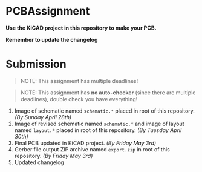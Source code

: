 # PCBAssignment

**Use the KiCAD project in this repository to make your PCB.**

**Remember to update the changelog**

# Submission

> NOTE: This assignment has multiple deadlines!

> NOTE: This assignment has **no auto-checker** (since there are multiple deadlines), double check you have everything!

1. Image of schematic named `schematic.*` placed in root of this repository. _(By Sunday April 28th)_
1. Image of revised schematic named `schematic.*` and image of layout named `layout.*` placed in root of this repository. _(By Tuesday April 30th)_
1. Final PCB updated in KiCAD project. _(By Friday May 3rd)_
1. Gerber file output ZIP archive named `export.zip` in root of this repository. _(By Friday May 3rd)_
1. Updated changelog
